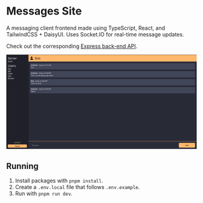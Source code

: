 # Messages Site

A messaging client frontend made using TypeScript, React, and TailwindCSS + DaisyUI. Uses Socket.IO for real-time message updates.

Check out the corresponding [Express back-end API](https://github.com/JoeZlonicky/messages-api).

![Screenshot](.github/screenshot.png?raw=true)

## Running

1. Install packages with `pnpm install`.
2. Create a `.env.local` file that follows `.env.example`.
3. Run with `pnpm run dev`.
